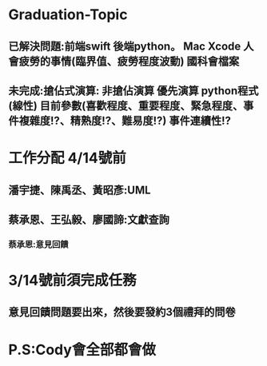 # Graduation-Topic
## 已解決問題:前端swift 後端python。  Mac Xcode  人會疲勞的事情(臨界值、疲勞程度波動) 國科會檔案
## 未完成:搶佔式演算: 非搶佔演算 優先演算  python程式(線性) 目前參數(喜歡程度、重要程度、緊急程度、事件複雜度!?、精熟度!?、難易度!?) 事件連續性!?
# 工作分配 4/14號前
## 潘宇捷、陳禹丞、黃昭彥:UML
## 蔡承恩、王弘毅、廖國諦:文獻查詢 
### 蔡承恩:意見回饋
# 3/14號前須完成任務
## 意見回饋問題要出來，然後要發約3個禮拜的問卷
# P.S:Cody會全部都會做
